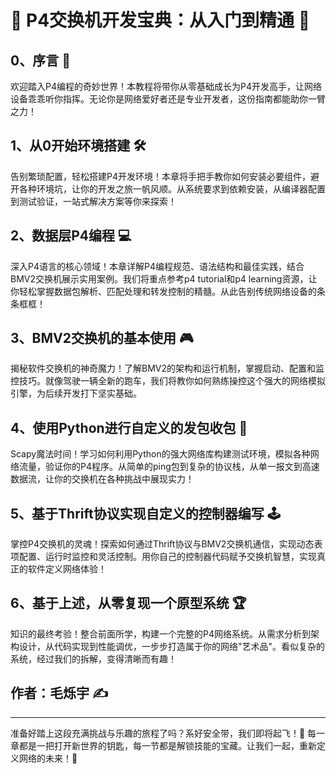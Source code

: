 # 🌟 P4交换机开发宝典：从入门到精通 🌟

## 0、序言 📜
欢迎踏入P4编程的奇妙世界！本教程将带你从零基础成长为P4开发高手，让网络设备乖乖听你指挥。无论你是网络爱好者还是专业开发者，这份指南都能助你一臂之力！

## 1、从0开始环境搭建 🛠️
告别繁琐配置，轻松搭建P4开发环境！本章将手把手教你如何安装必要组件，避开各种环境坑，让你的开发之旅一帆风顺。从系统要求到依赖安装，从编译器配置到测试验证，一站式解决方案等你来探索！

## 2、数据层P4编程 💻
深入P4语言的核心领域！本章详解P4编程规范、语法结构和最佳实践，结合BMV2交换机展示实用案例。我们将重点参考p4 tutorial和p4 learning资源，让你轻松掌握数据包解析、匹配处理和转发控制的精髓。从此告别传统网络设备的条条框框！

## 3、BMV2交换机的基本使用 🎮
揭秘软件交换机的神奇魔力！了解BMV2的架构和运行机制，掌握启动、配置和监控技巧。就像驾驶一辆全新的跑车，我们将教你如何熟练操控这个强大的网络模拟引擎，为后续开发打下坚实基础。

## 4、使用Python进行自定义的发包收包 🐍
Scapy魔法时间！学习如何利用Python的强大网络库构建测试环境，模拟各种网络流量，验证你的P4程序。从简单的ping包到复杂的协议栈，从单一报文到高速数据流，让你的交换机在各种挑战中展现实力！

## 5、基于Thrift协议实现自定义的控制器编写 🕹️
掌控P4交换机的灵魂！探索如何通过Thrift协议与BMV2交换机通信，实现动态表项配置、运行时监控和灵活控制。用你自己的控制器代码赋予交换机智慧，实现真正的软件定义网络体验！

## 6、基于上述，从零复现一个原型系统 🏆
知识的最终考验！整合前面所学，构建一个完整的P4网络系统。从需求分析到架构设计，从代码实现到性能调优，一步步打造属于你的网络"艺术品"。看似复杂的系统，经过我们的拆解，变得清晰而有趣！

## 作者：毛烁宇 ✍️

---

准备好踏上这段充满挑战与乐趣的旅程了吗？系好安全带，我们即将起飞！🚀 每一章都是一把打开新世界的钥匙，每一节都是解锁技能的宝藏。让我们一起，重新定义网络的未来！💫